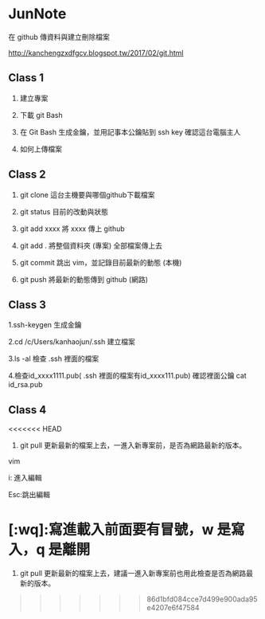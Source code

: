 ﻿# JunNote

在 github 傳資料與建立刪除檔案

http://kanchengzxdfgcv.blogspot.tw/2017/02/git.html


## Class 1

1. 建立專案

2. 下載 git Bash

3. 在 Git Bash 生成金鑰，並用記事本公鑰貼到 ssh key 確認這台電腦主人

4. 如何上傳檔案


## Class 2

1. git clone 這台主機要與哪個github下載檔案

2. git status 目前的改動與狀態

3. git add xxxx 將 xxxx 傳上 github

4. git add . 將整個資料夾 (專案) 全部檔案傳上去
      
5. git commit 跳出 vim，並記錄目前最新的動態 (本機)

6. git push 將最新的動態傳到 github (網路)

## Class 3

1.ssh-keygen 生成金鑰

2.cd /c/Users/kanhaojun/.ssh 建立檔案

3.ls -al 檢查 .ssh 裡面的檔案

4.檢查id_xxxx1111.pub( .ssh 裡面的檔案有id_xxxx111.pub) 確認裡面公鑰
cat id_rsa.pub 


## Class 4
<<<<<<< HEAD
1. git pull 更新最新的檔案上去，一進入新專案前，是否為網路最新的版本。

vim

i: 進入編輯

Esc:跳出編輯

[:wq]:寫進載入前面要有冒號，w 是寫入，q 是離開
=======
1. git pull 更新最新的檔案上去，建議一進入新專案前也用此檢查是否為網路最新的版本。
>>>>>>> 86d1bfd084cce7d499e900ada95e4207e6f47584



